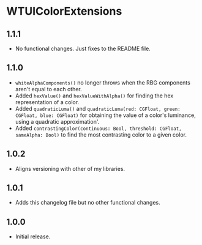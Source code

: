 # WTUIColorExtensions

## 1.1.1

- No functional changes. Just fixes to the README file.

## 1.1.0

- `whiteAlphaComponents()` no longer throws when the RBG components aren't equal to each other. 
- Added `hexValue()` and `hexValueWithAlpha()` for finding the hex representation of a color.
- Added `quadraticLuma()` and `quadraticLuma(red: CGFloat, green: CGFloat, blue: CGFloat)` for
    obtaining the value of a color's luminance, using a quadratic approximation'.
- Added `contrastingColor(continuous: Bool, threshold: CGFloat, sameAlpha: Bool)` to find the
    most contrasting color to a given color.

## 1.0.2

- Aligns versioning with other of my libraries.

## 1.0.1

- Adds this changelog file but no other functional changes.

## 1.0.0

- Initial release.
